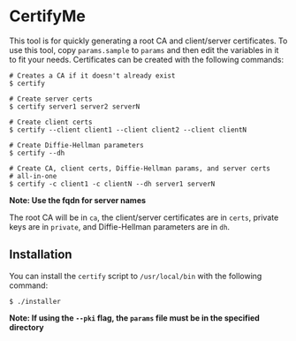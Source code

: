 # CertifyMe

This tool is for quickly generating a root CA and client/server
certificates. To use this tool, copy `params.sample` to `params` and
then edit the variables in it to fit your needs. Certificates can be
created with the following commands:

```
# Creates a CA if it doesn't already exist
$ certify

# Create server certs
$ certify server1 server2 serverN

# Create client certs
$ certify --client client1 --client client2 --client clientN

# Create Diffie-Hellman parameters
$ certify --dh

# Create CA, client certs, Diffie-Hellman params, and server certs
# all-in-one
$ certify -c client1 -c clientN --dh server1 serverN
```

**Note: Use the fqdn for server names**

The root CA will be in `ca`, the client/server certificates are in
`certs`, private keys are in `private`, and Diffie-Hellman parameters
are in `dh`.

## Installation

You can install the `certify` script to `/usr/local/bin` with the
following command:

```
$ ./installer
```

**Note: If using the `--pki` flag, the `params` file must be in the
specified directory**

